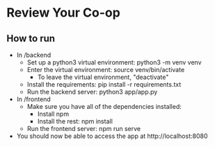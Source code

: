 # Review Your Co-op

## How to run
- In /backend
    - Set up a python3 virtual environment: python3 -m venv venv
    - Enter the virtual environment: source venv/bin/activate
        - To leave the virtual environment, "deactivate"
    - Install the requirements: pip install -r requirements.txt
    - Run the backend server: python3 app/app.py
- In /frontend
    - Make sure you have all of the dependencies installed:
        - Install npm
        - Install the rest: npm install
    - Run the frontend server: npm run serve
- You should now be able to access the app at http://localhost:8080